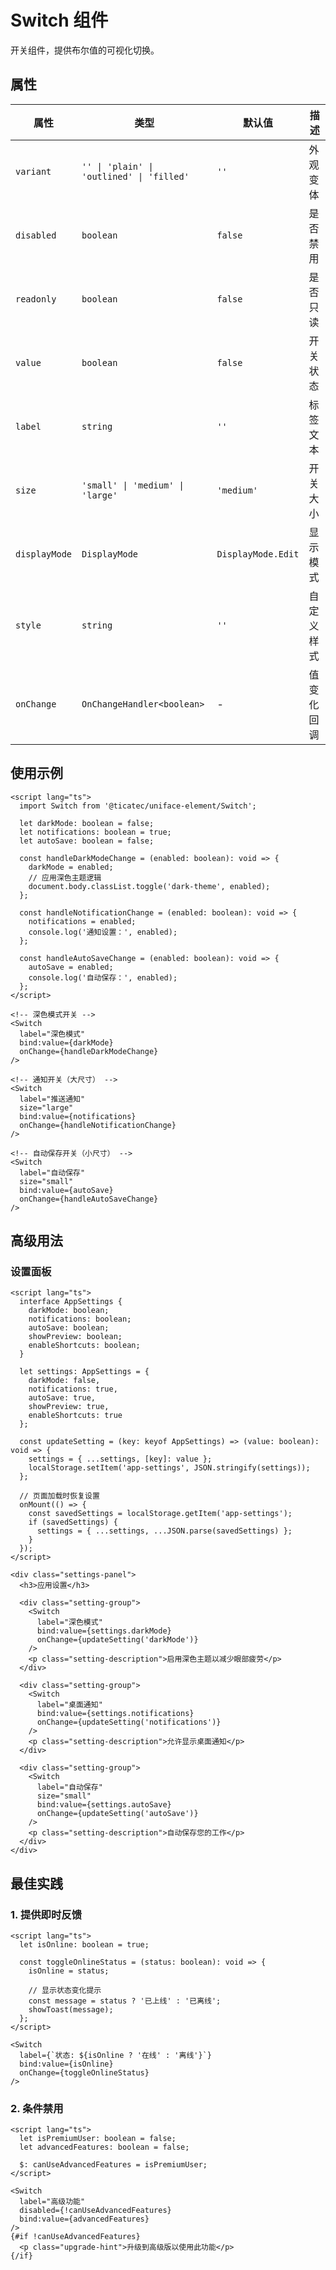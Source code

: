 # Switch 组件

开关组件，提供布尔值的可视化切换。

## 属性

| 属性 | 类型 | 默认值 | 描述 |
|------|------|--------|------|
| `variant` | `'' \| 'plain' \| 'outlined' \| 'filled'` | `''` | 外观变体 |
| `disabled` | `boolean` | `false` | 是否禁用 |
| `readonly` | `boolean` | `false` | 是否只读 |
| `value` | `boolean` | `false` | 开关状态 |
| `label` | `string` | `''` | 标签文本 |
| `size` | `'small' \| 'medium' \| 'large'` | `'medium'` | 开关大小 |
| `displayMode` | `DisplayMode` | `DisplayMode.Edit` | 显示模式 |
| `style` | `string` | `''` | 自定义样式 |
| `onChange` | `OnChangeHandler<boolean>` | - | 值变化回调 |

## 使用示例

```svelte
<script lang="ts">
  import Switch from '@ticatec/uniface-element/Switch';
  
  let darkMode: boolean = false;
  let notifications: boolean = true;
  let autoSave: boolean = false;
  
  const handleDarkModeChange = (enabled: boolean): void => {
    darkMode = enabled;
    // 应用深色主题逻辑
    document.body.classList.toggle('dark-theme', enabled);
  };
  
  const handleNotificationChange = (enabled: boolean): void => {
    notifications = enabled;
    console.log('通知设置：', enabled);
  };
  
  const handleAutoSaveChange = (enabled: boolean): void => {
    autoSave = enabled;
    console.log('自动保存：', enabled);
  };
</script>

<!-- 深色模式开关 -->
<Switch 
  label="深色模式"
  bind:value={darkMode}
  onChange={handleDarkModeChange}
/>

<!-- 通知开关（大尺寸） -->
<Switch 
  label="推送通知"
  size="large"
  bind:value={notifications}
  onChange={handleNotificationChange}
/>

<!-- 自动保存开关（小尺寸） -->
<Switch 
  label="自动保存"
  size="small"
  bind:value={autoSave}
  onChange={handleAutoSaveChange}
/>
```

## 高级用法

### 设置面板
```svelte
<script lang="ts">
  interface AppSettings {
    darkMode: boolean;
    notifications: boolean;
    autoSave: boolean;
    showPreview: boolean;
    enableShortcuts: boolean;
  }
  
  let settings: AppSettings = {
    darkMode: false,
    notifications: true,
    autoSave: true,
    showPreview: true,
    enableShortcuts: true
  };
  
  const updateSetting = (key: keyof AppSettings) => (value: boolean): void => {
    settings = { ...settings, [key]: value };
    localStorage.setItem('app-settings', JSON.stringify(settings));
  };
  
  // 页面加载时恢复设置
  onMount(() => {
    const savedSettings = localStorage.getItem('app-settings');
    if (savedSettings) {
      settings = { ...settings, ...JSON.parse(savedSettings) };
    }
  });
</script>

<div class="settings-panel">
  <h3>应用设置</h3>
  
  <div class="setting-group">
    <Switch 
      label="深色模式"
      bind:value={settings.darkMode}
      onChange={updateSetting('darkMode')}
    />
    <p class="setting-description">启用深色主题以减少眼部疲劳</p>
  </div>
  
  <div class="setting-group">
    <Switch 
      label="桌面通知"
      bind:value={settings.notifications}
      onChange={updateSetting('notifications')}
    />
    <p class="setting-description">允许显示桌面通知</p>
  </div>
  
  <div class="setting-group">
    <Switch 
      label="自动保存"
      size="small"
      bind:value={settings.autoSave}
      onChange={updateSetting('autoSave')}
    />
    <p class="setting-description">自动保存您的工作</p>
  </div>
</div>
```

## 最佳实践

### 1. 提供即时反馈
```svelte
<script lang="ts">
  let isOnline: boolean = true;
  
  const toggleOnlineStatus = (status: boolean): void => {
    isOnline = status;
    
    // 显示状态变化提示
    const message = status ? '已上线' : '已离线';
    showToast(message);
  };
</script>

<Switch 
  label={`状态: ${isOnline ? '在线' : '离线'}`}
  bind:value={isOnline}
  onChange={toggleOnlineStatus}
/>
```

### 2. 条件禁用
```svelte
<script lang="ts">
  let isPremiumUser: boolean = false;
  let advancedFeatures: boolean = false;
  
  $: canUseAdvancedFeatures = isPremiumUser;
</script>

<Switch 
  label="高级功能"
  disabled={!canUseAdvancedFeatures}
  bind:value={advancedFeatures}
/>
{#if !canUseAdvancedFeatures}
  <p class="upgrade-hint">升级到高级版以使用此功能</p>
{/if}
```